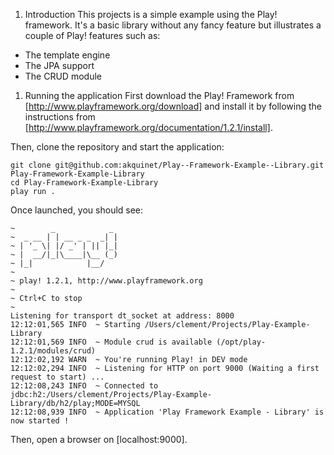 1. Introduction
This projects is a simple example using the Play! framework. It's a basic library without any fancy feature but illustrates a couple of Play! features such as:
* The template engine
* The JPA support
* The CRUD module

1. Running the application
First download the Play! Framework from [http://www.playframework.org/download] and install it by following the instructions from [http://www.playframework.org/documentation/1.2.1/install].

Then, clone the repository and start the application:

    git clone git@github.com:akquinet/Play--Framework-Example--Library.git Play-Framework-Example-Library
	cd Play-Framework-Example-Library
	play run .
	
Once launched, you should see:

    ~        _            _ 
	~  _ __ | | __ _ _  _| |
	~ | '_ \| |/ _' | || |_|
	~ |  __/|_|\____|\__ (_)
	~ |_|            |__/   
	~
	~ play! 1.2.1, http://www.playframework.org
	~
	~ Ctrl+C to stop
	~ 
	Listening for transport dt_socket at address: 8000
	12:12:01,565 INFO  ~ Starting /Users/clement/Projects/Play-Example-Library
	12:12:01,569 INFO  ~ Module crud is available (/opt/play-1.2.1/modules/crud)
	12:12:02,192 WARN  ~ You're running Play! in DEV mode
	12:12:02,294 INFO  ~ Listening for HTTP on port 9000 (Waiting a first request to start) ...
	12:12:08,243 INFO  ~ Connected to jdbc:h2:/Users/clement/Projects/Play-Example-Library/db/h2/play;MODE=MYSQL
	12:12:08,939 INFO  ~ Application 'Play Framework Example - Library' is now started !
	
Then, open a browser on [localhost:9000]. 